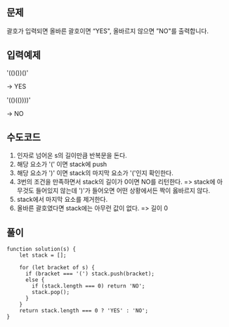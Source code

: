 ## 문제

괄호가 입력되면 올바른 괄호이면 “YES", 올바르지 않으면 ”NO"를 출력합니다.

## 입력예제

'(()())()'

-> YES

'(()(())))'

-> NO

## 수도코드

1. 인자로 넘어온 s의 길이만큼 반복문을 돈다.
2. 해당 요소가 '(' 이면 stack에 push
3. 해당 요소가 ')' 이면 stack의 마지막 요소가 '('인지 확인한다.
4. 3번의 조건을 만족하면서 stack의 길이가 0이면 NO를 리턴한다. => stack에 아무것도 들어있지 않는데 ')'가 들어오면 어떤 상황에서든 짝이 옳바르지 않다.
5. stack에서 마지막 요소를 제거한다.
6. 올바른 괄호였다면 stack에는 아무런 값이 없다. => 길이 0

## 풀이

```
function solution(s) {
    let stack = [];

    for (let bracket of s) {
      if (bracket === '(') stack.push(bracket);
      else {
        if (stack.length === 0) return 'NO';
        stack.pop();
      }
    }
    return stack.length === 0 ? 'YES' : 'NO';
}
```
